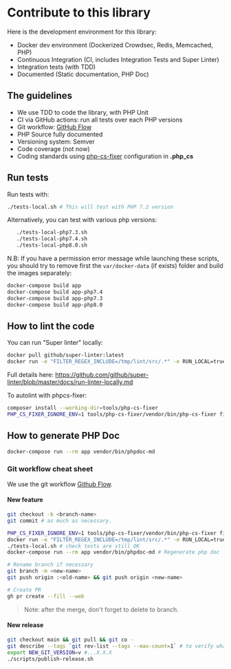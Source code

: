 # Contribute to this library

Here is the development environment for this library:

-   Docker dev environment (Dockerized Crowdsec, Redis, Memcached, PHP)
-   Continuous Integration (CI, includes Integration Tests and Super Linter)
-   Integration tests (with TDD)
-   Documented (Static documentation, PHP Doc)

## The guidelines

-   We use TDD to code the library, with PHP Unit
-   CI via GitHub actions: run all tests over each PHP versions
-   Git workflow: [GitHub Flow](https://guides.github.com/introduction/flow/)
-   PHP Source fully documented
-   Versioning system: Semver
-   Code coverage (not now)
-   Coding standards using [php-cs-fixer](https://cs.symfony.com/) configuration in **.php_cs**

## Run tests

Run tests with:

```bash
./tests-local.sh # This will test with PHP 7.2 version
```

Alternatively, you can test with various php versions:

```bash
   ./tests-local-php7.3.sh
   ./tests-local-php7.4.sh
   ./tests-local-php8.0.sh
```
N.B: If you have a permission error message while launching these scripts, you should try to remove first the
`var/docker-data` (if exists) folder and build the images separately:

```bash
docker-compose build app
docker-compose build app-php7.4
docker-compose build app-php7.3
docker-compose build app-php8.0
```


## How to lint the code

You can run "Super linter" locally:

```bash
docker pull github/super-linter:latest
docker run -e "FILTER_REGEX_INCLUDE=/tmp/lint/src/.*" -e RUN_LOCAL=true -v ${PWD}:/tmp/lint github/super-linter
```

Full details here: https://github.com/github/super-linter/blob/master/docs/run-linter-locally.md

To autolint with phpcs-fixer:

```bash
composer install --working-dir=tools/php-cs-fixer
PHP_CS_FIXER_IGNORE_ENV=1 tools/php-cs-fixer/vendor/bin/php-cs-fixer fix
```

## How to generate PHP Doc

```bash
docker-compose run --rm app vendor/bin/phpdoc-md
```

### Git workflow cheat sheet

We use the git workflow [Github Flow](https://guides.github.com/introduction/flow/).

#### New feature

```bash
git checkout -b <branch-name>
git commit # as much as necessary.

PHP_CS_FIXER_IGNORE_ENV=1 tools/php-cs-fixer/vendor/bin/php-cs-fixer fix # fix coding standards
docker run -e "FILTER_REGEX_INCLUDE=/tmp/lint/src/.*" -e RUN_LOCAL=true -v ${PWD}:/tmp/lint github/super-linter # super linter local pass
./tests-local.sh # check tests are still OK
docker-compose run --rm app vendor/bin/phpdoc-md # Regenerate php doc

# Rename branch if necessary
git branch -m <new-name>
git push origin :<old-name> && git push origin <new-name>

# Create PR
gh pr create --fill --web
```

> Note: after the merge, don't forget to delete to branch.

#### New release

```bash
git checkout main && git pull && git co -
git describe --tags `git rev-list --tags --max-count=1` # to verify what is the current tag
export NEW_GIT_VERSION=v #...X.X.X
./scripts/publish-release.sh
```
